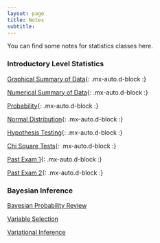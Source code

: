 ```yaml
---
layout: page
title: Notes  
subtitle: 
---
```

You can find some notes for statistics classes here.   

### Introductory Level Statistics  

[Graphical Summary of Data](https://github.com/elainekjchiu/elainekjchiu.github.io/blob/master/Graphical%20Summary%20of%20data.pdf){: .mx-auto.d-block :}

[Numerical Summary of Data](https://github.com/elainekjchiu/elainekjchiu.github.io/blob/master/Numerical%20summary%20of%20data%2C%20Expectation%2C%20and%20standard%20Error.pdf){: .mx-auto.d-block :}

[Probability](https://github.com/elainekjchiu/elainekjchiu.github.io/blob/master/Probability%20.pdf){: .mx-auto.d-block :}

[Normal Distribution](https://github.com/elainekjchiu/elainekjchiu.github.io/blob/master/Normal%20curve%20.pdf){: .mx-auto.d-block :}

[Hypothesis Testing](https://github.com/elainekjchiu/elainekjchiu.github.io/blob/master/Hypothesis%20Testing.pdf){: .mx-auto.d-block :}

[Chi Square Tests](https://github.com/elainekjchiu/elainekjchiu.github.io/blob/master/Chi%20squared%20test.pdf){: .mx-auto.d-block :}

[Past Exam 1](https://github.com/elainekjchiu/elainekjchiu.github.io/blob/master/Midterm1_review.pdf){: .mx-auto.d-block :}

[Past Exam 2](https://github.com/elainekjchiu/elainekjchiu.github.io/blob/master/Midterm_2_Review.pdf){: .mx-auto.d-block :}


### Bayesian Inference  
[Bayesian Probability Review](https://github.com/elainekjchiu/elainekjchiu.github.io/blob/e498efe16f61f4f65a14a55cb17c39ea85245d5f/Bayesian%20probability%20Review%20.pdf)

[Variable Selection](https://github.com/elainekjchiu/elainekjchiu.github.io/blob/e498efe16f61f4f65a14a55cb17c39ea85245d5f/Variable%20Selection%20.pdf)

[Variational Inference](https://github.com/elainekjchiu/elainekjchiu.github.io/blob/e498efe16f61f4f65a14a55cb17c39ea85245d5f/Variational%20Inference.pdf)

